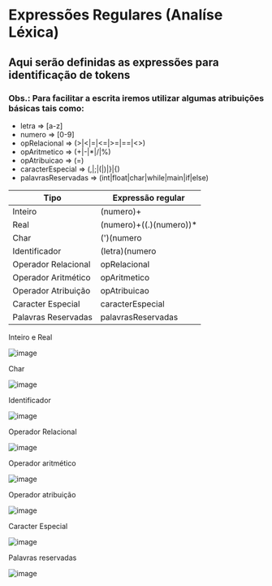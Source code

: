 # Expressões Regulares (Analíse Léxica)

## Aqui serão definidas as expressões para identificação de tokens

### Obs.: Para facilitar a escrita iremos utilizar algumas atribuições básicas tais como:

- letra => [a-z]
- numero => [0-9]
- opRelacional => (>|<|=|<=|>=|==|<>)
- opAritmetico => (+|-|*|/|%)
- opAtribuicao => (=)
- caracterEspecial => (,|;|(|)|}|{)
- palavrasReservadas => (int|float|char|while|main|if|else)

| Tipo | Expressão regular |
| ------| ------|
| Inteiro | (numero)+ |
| Real | (numero)+((.)(numero))* |
| Char | (')(numero|letra)(') |
| Identificador | (letra)(numero|letra)* |
| Operador Relacional | opRelacional |
| Operador Aritmético | opAritmetico |
| Operador Atribuição | opAtribuicao |
| Caracter Especial | caracterEspecial |
| Palavras Reservadas | palavrasReservadas |

Inteiro e Real

![image](https://user-images.githubusercontent.com/43259452/191248751-29fd073c-232a-4392-8377-0b518f2e60f9.png)

Char

![image](https://user-images.githubusercontent.com/43259452/191248896-ff15f3c3-157d-4f96-8f6c-31623a43a04f.png)

Identificador

![image](https://user-images.githubusercontent.com/43259452/191248995-b04d49fa-6eb9-42b3-84f4-c02c9401a8c4.png)

Operador Relacional

![image](https://user-images.githubusercontent.com/43259452/191250344-59e23e1f-48c9-49e9-a3a0-07f3d19550d4.png)

Operador aritmético

![image](https://user-images.githubusercontent.com/43259452/191250792-2386e137-0dd0-4f05-b451-e136872214d3.png)

Operador atribuição

![image](https://user-images.githubusercontent.com/43259452/191250866-0f4cff87-4187-4895-b011-3039b9fa7d26.png)

Caracter Especial

![image](https://user-images.githubusercontent.com/43259452/191251136-bb321d1c-403a-4d21-b8a1-090a377e4371.png)

Palavras reservadas

![image](https://user-images.githubusercontent.com/43259452/191251397-92cdfb7b-5b2b-4996-9981-abbf8f5c76b9.png)

